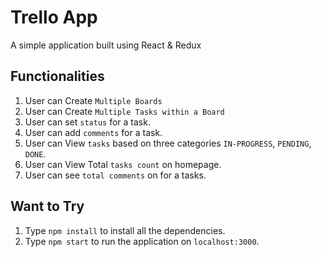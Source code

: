 # Trello App
A simple application built using React &amp; Redux

## Functionalities
1. User can Create `Multiple Boards`
2. User can Create `Multiple Tasks within a Board`
3. User can set `status` for a task.
4. User can add `comments` for a task.
5. User can View `tasks` based on three categories `IN-PROGRESS`, `PENDING`, `DONE`.
6. User can View Total `tasks count` on homepage.
7. User can see `total comments` on for a tasks. 

## Want to Try
1. Type `npm install` to install all the dependencies.
2. Type `npm start` to run the application on `localhost:3000`.
